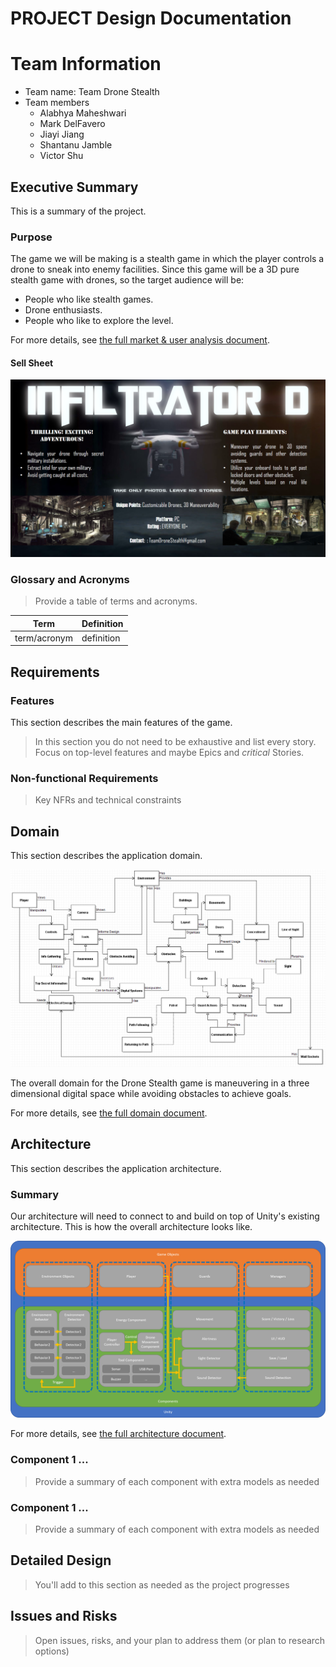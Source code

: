 # PROJECT Design Documentation

# Team Information
* Team name: Team Drone Stealth
* Team members
  * Alabhya Maheshwari
  * Mark DelFavero
  * Jiayi Jiang
  * Shantanu Jamble
  * Victor Shu

## Executive Summary

This is a summary of the project.

### Purpose

The game we will be making is a stealth game in which the player controls a drone to sneak into enemy facilities. Since this game will be a 3D pure stealth game with drones, so the target audience will be:

 - People who like stealth games.
 - Drone enthusiasts.
 - People who like to explore the level.

For more details, see [the full market & user analysis document](MarketUserAnalysis.md).

#### Sell Sheet

![SellSheet](Assets/SellSheet.png)

### Glossary and Acronyms
> Provide a table of terms and acronyms.

| Term | Definition |
|------|------------|
| term/acronym | definition |


## Requirements

### Features

This section describes the main features of the game.

> In this section you do not need to be exhaustive and list every story.  Focus on top-level features and maybe Epics and *critical* Stories.

### Non-functional Requirements
> Key NFRs and technical constraints


## Domain

This section describes the application domain.

![Domain Model](Assets/domain.png)

The overall domain for the Drone Stealth game is maneuvering in a three dimensional digital space while avoiding obstacles to achieve goals. 

For more details, see [the full domain document](DomainAnalysis.md).

## Architecture

This section describes the application architecture.

### Summary
Our architecture will need to connect to and build on top of Unity's existing architecture. This is how the overall architecture looks like.

![Architecture Overview](Assets/OverallArchitecture.png)

For more details, see [the full architecture document](architecture.md).

### Component 1 ...
> Provide a summary of each component with extra models as needed


### Component 1 ...
> Provide a summary of each component with extra models as needed

## Detailed Design

> You'll add to this section as needed as the project progresses


## Issues and Risks

> Open issues, risks, and your plan to address them (or plan to research options)
